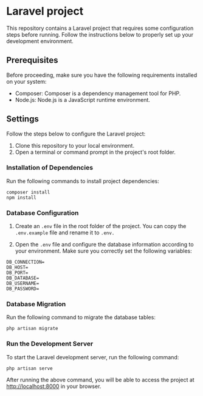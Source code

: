 # Laravel project

This repository contains a Laravel project that requires some configuration steps before running. Follow the instructions below to properly set up your development environment.

## Prerequisites

Before proceeding, make sure you have the following requirements installed on your system:

* Composer: Composer is a dependency management tool for PHP.
* Node.js: Node.js is a JavaScript runtime environment.

## Settings
Follow the steps below to configure the Laravel project:

1. Clone this repository to your local environment.
2. Open a terminal or command prompt in the project's root folder.

### Installation of Dependencies

Run the following commands to install project dependencies:
```
composer install
npm install
```

### Database Configuration

1. Create an `.env` file in the root folder of the project. You can copy the `.env.example` file and rename it to `.env.`

2. Open the `.env` file and configure the database information according to your environment. Make sure you correctly set the following variables:
```
DB_CONNECTION=
DB_HOST=
DB_PORT=
DB_DATABASE=
DB_USERNAME=
DB_PASSWORD=
```

### Database Migration

Run the following command to migrate the database tables:
```
php artisan migrate
```

### Run the Development Server
To start the Laravel development server, run the following command:
```
php artisan serve
```

After running the above command, you will be able to access the project at [http://localhost:8000](http://localhost:8000) in your browser.